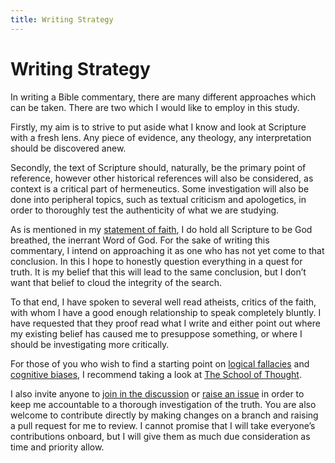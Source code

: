 ```yaml
---
title: Writing Strategy
---
```


# Writing Strategy

In writing a Bible commentary, there are many different approaches which can be taken. There are two which I would like to employ in this study.

Firstly, my aim is to strive to put aside what I know and look at Scripture with a fresh lens. Any piece of evidence, any theology, any interpretation should be discovered anew.

Secondly, the text of Scripture should, naturally, be the primary point of reference, however other historical references will also be considered, as context is a critical part of hermeneutics. Some investigation will also be done into peripheral topics, such as textual criticism and apologetics, in order to thoroughly test the authenticity of what we are studying.

As is mentioned in my [statement of faith](statement-of-faith.md), I do hold all Scripture to be God breathed, the inerrant Word of God. For the sake of writing this commentary, I intend on approaching it as one who has not yet come to that conclusion. In this I hope to honestly question everything in a quest for truth. It is my belief that this will lead to the same conclusion, but I don’t want that belief to cloud the integrity of the search.

To that end, I have spoken to several well read atheists, critics of the faith, with whom I have a good enough relationship to speak completely bluntly. I have requested that they proof read what I write and either point out where my existing belief has caused me to presuppose something, or where I should be investigating more critically.

For those of you who wish to find a starting point on [logical fallacies](https://yourlogicalfallacyis.com/) and [cognitive biases](https://yourbias.is/), I recommend taking a look at [The School of Thought](https://www.schoolofthought.org).

I also invite anyone to [join in the discussion](https://github.com/benmichael/BibleCommentary/discussions) or [raise an issue](https://github.com/benmichael/BibleCommentary/issues) in order to keep me accountable to a thorough investigation of the truth. You are also welcome to contribute directly by making changes on a branch and raising a pull request for me to review. I cannot promise that I will take everyone’s contributions onboard, but I will give them as much due consideration as time and priority allow.
